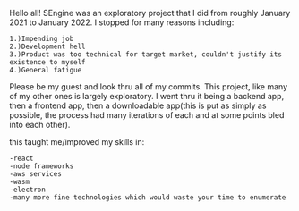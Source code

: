 Hello all! SEngine was an exploratory project that I did from roughly January 2021 to January 2022. I stopped for many reasons including:
    
    1.)Impending job
    2.)Development hell
    3.)Product was too technical for target market, couldn't justify its existence to myself
    4.)General fatigue

Please be my guest and look thru all of my commits. This project, like many of my other ones is largely exploratory. I went thru it being a backend app, then a frontend app, then a downloadable app(this is put as simply as possible, the process had many iterations of each and at some points bled into each other).

this taught me/improved my skills in:

    -react
    -node frameworks
    -aws services
    -wasm
    -electron
    -many more fine technologies which would waste your time to enumerate
